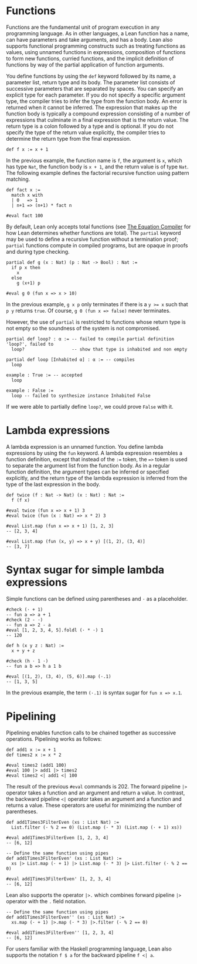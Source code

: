 # Functions

Functions are the fundamental unit of program execution in any programming language.
As in other languages, a Lean function has a name, can have parameters and take arguments, and has a body.
Lean also supports functional programming constructs such as treating functions as values,
using unnamed functions in expressions, composition of functions to form new functions,
curried functions, and the implicit definition of functions by way of
the partial application of function arguments.

You define functions by using the `def` keyword followed by its name, a parameter list, return type and its body.
The parameter list consists of successive parameters that are separated by spaces.
You can specify an explicit type for each parameter.
If you do not specify a specific argument type, the compiler tries to infer the type from the function body.
An error is returned when it cannot be inferred.
The expression that makes up the function body is typically a compound expression consisting of a number of expressions
that culminate in a final expression that is the return value.
The return type is a colon followed by a type and is optional.
If you do not specify the type of the return value explicitly,
the compiler tries to determine the return type from the final expression.

```lean
def f x := x + 1
```
In the previous example, the function name is `f`, the argument is `x`, which has type `Nat`,
the function body is `x + 1`, and the return value is of type `Nat`.
The following example defines the factorial recursive function using pattern matching.
```lean
def fact x :=
  match x with
  | 0   => 1
  | n+1 => (n+1) * fact n

#eval fact 100
```
By default, Lean only accepts total functions (see [The Equation
Compiler](declarations.md#_the_equation_compiler) for how Lean determines
whether functions are total).
The `partial` keyword may be used to define a recursive function without a termination proof; `partial` functions compute in compiled programs, but are opaque in proofs and during type checking.
```lean
partial def g (x : Nat) (p : Nat -> Bool) : Nat :=
  if p x then
    x
  else
    g (x+1) p

#eval g 0 (fun x => x > 10)
```
In the previous example, `g x p` only terminates if there is a `y >= x` such that `p y` returns `true`.
Of course, `g 0 (fun x => false)` never terminates.

However, the use of `partial` is restricted to functions whose return type is not empty so the soundness
of the system is not compromised.

```lean,ignore
partial def loop? : α := -- failed to compile partial definition 'loop?', failed to
  loop?                  -- show that type is inhabited and non empty

partial def loop [Inhabited α] : α := -- compiles
  loop

example : True := -- accepted
  loop

example : False :=
  loop -- failed to synthesize instance Inhabited False
```

If we were able to partially define `loop?`, we could prove `False` with it.

# Lambda expressions

A lambda expression is an unnamed function.
You define lambda expressions by using the `fun` keyword. A lambda expression resembles a function definition, except that instead of the `:=` token,
the `=>` token is used to separate the argument list from the function body. As in a regular function definition,
the argument types can be inferred or specified explicitly, and the return type of the lambda expression is inferred from the type of the
last expression in the body.

```lean
def twice (f : Nat -> Nat) (x : Nat) : Nat :=
  f (f x)

#eval twice (fun x => x + 1) 3
#eval twice (fun (x : Nat) => x * 2) 3

#eval List.map (fun x => x + 1) [1, 2, 3]
-- [2, 3, 4]

#eval List.map (fun (x, y) => x + y) [(1, 2), (3, 4)]
-- [3, 7]
```

# Syntax sugar for simple lambda expressions

Simple functions can be defined using parentheses and `·` as a placeholder.
```lean
#check (· + 1)
-- fun a => a + 1
#check (2 - ·)
-- fun a => 2 - a
#eval [1, 2, 3, 4, 5].foldl (· * ·) 1
-- 120

def h (x y z : Nat) :=
  x + y + z

#check (h · 1 ·)
-- fun a b => h a 1 b

#eval [(1, 2), (3, 4), (5, 6)].map (·.1)
-- [1, 3, 5]
```
In the previous example, the term `(·.1)` is syntax sugar for `fun x => x.1`.

# Pipelining

Pipelining enables function calls to be chained together as successive operations. Pipelining works as follows:

```lean
def add1 x := x + 1
def times2 x := x * 2

#eval times2 (add1 100)
#eval 100 |> add1 |> times2
#eval times2 <| add1 <| 100
```
The result of the previous `#eval` commands is 202.
The forward pipeline `|>` operator takes a function and an argument and return a value.
In contrast, the backward pipeline `<|` operator takes an argument and a function and returns a value.
These operators are useful for minimizing the number of parentheses.
```lean
def add1Times3FilterEven (xs : List Nat) :=
  List.filter (· % 2 == 0) (List.map (· * 3) (List.map (· + 1) xs))

#eval add1Times3FilterEven [1, 2, 3, 4]
-- [6, 12]

-- Define the same function using pipes
def add1Times3FilterEven' (xs : List Nat) :=
  xs |> List.map (· + 1) |> List.map (· * 3) |> List.filter (· % 2 == 0)

#eval add1Times3FilterEven' [1, 2, 3, 4]
-- [6, 12]
```
Lean also supports the operator `|>.` which combines forward pipeline `|>` operator with the `.` field notation.
```lean
-- Define the same function using pipes
def add1Times3FilterEven'' (xs : List Nat) :=
  xs.map (· + 1) |>.map (· * 3) |>.filter (· % 2 == 0)

#eval add1Times3FilterEven'' [1, 2, 3, 4]
-- [6, 12]
```

For users familiar with the Haskell programming language,
Lean also supports the notation `f $ a` for the backward pipeline `f <| a`.
